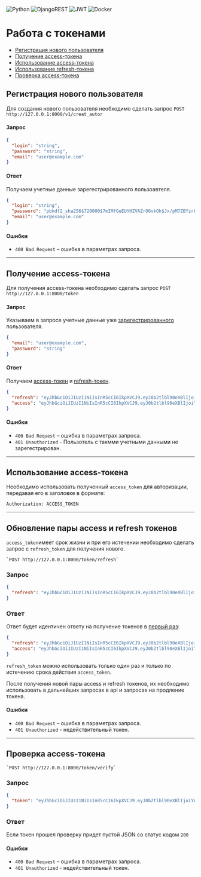 ![Python](https://img.shields.io/badge/python-3670A0?style=for-the-badge&logo=python&logoColor=ffdd54)
![DjangoREST](https://img.shields.io/badge/DJANGO-REST-ff1709?style=for-the-badge&logo=django&logoColor=white&color=ff1709&labelColor=gray)
![JWT](https://img.shields.io/badge/JWT-black?style=for-the-badge&logo=JSON%20web%20tokens)
![Docker](https://img.shields.io/badge/docker-%230db7ed.svg?style=for-the-badge&logo=docker&logoColor=white)

# Работа с токенами

* [Регистрация нового пользователя](#register)
* [Получение access-токена](#get-access_token)
* [Использование access-токена](#use-access_token)
* [Использование refresh-токена](#use-refresh_token)
* [Проверка access-токена](#check-access_token)


<a name="register"></a>
## Регистрация нового пользователя

Для создания нового пользователя необходимо сделать запрос `POST http://127.0.0.1:8000/v1/creat_autor`

#### Запрос

```json
{
  "login": "string",
  "password": "string",
  "email": "user@example.com"
}
```

#### Ответ

Получаем учетные данные зарегестрированного лользоавтеля.

```json
{
  "login": "string",
  "password": "pbkdf2_sha256$720000$7mIMfGeEUYHZVAZrO6vkOh$Jx/pM7ZBYzrLF3AuUAFRztl30BvVnOeh5xoazC8Ir+0=",
  "email": "user@example.com"
}
```

#### Ошибки

* `400 Bad Request` – ошибка в параметрах запроса.

---

<a name="get-access_token"></a>
## Получение access-токена

Для получения access-токена необходимо сделать запрос `POST http://127.0.0.1:8000/token`

#### Запрос

Указываем в запросе учетные данные уже [зарегестрированного](#register) пользователя.

```json
{
  "email": "user@example.com",
  "password": "string"
}
```

#### Ответ

Получаем [access-токен](#use-access_token) и [refresh-токен](#refresh_token).

```json
{
  "refresh": "eyJhbGciOiJIUzI1NiIsInR5cCI6IkpXVCJ9.eyJ0b2tlbl90eXBlIjoicmVmcmVzaCIsImV4cCI6MTcwNjQyNjQ2NiwiaWF0IjoxNzA2MzQwMDY2LCJqdGkiOiJiYzZhYTAyNzQ1YmE0ZjczODFkOGY4MzNmOWZmMzUwYiIsInVzZXJfaWQiOjJ9.1qGtt-ial3F5vH2nmOZhwk2DQcvZPWwxyW7IceMbo20",
  "access": "eyJhbGciOiJIUzI1NiIsInR5cCI6IkpXVCJ9.eyJ0b2tlbl90eXBlIjoiYWNjZXNzIiwiZXhwIjoxNzA2MzQwMzY2LCJpYXQiOjE3MDYzNDAwNjYsImp0aSI6IjAzNmRhN2VkNTVjNTQ0YmU5MGY2ODhjYjcxM2FhOGVhIiwidXNlcl9pZCI6Mn0.QYt_JOm20yXTP7bfpzdbMGn3ddsYzPgOaLDx_34p7nE"
}
```

#### Ошибки

* `400 Bad Request` – ошибка в параметрах запроса.
* `401 Unauthorized` - Пользотель с такмми учетными данными не зарегестрирован.

---

<a name="use-access_token"></a>
## Использование access-токена

Необходимо использовать полученный `access_token` для авторизации,
передавая его в заголовке в формате:

```Authorization: ACCESS_TOKEN```

---

<a name="use-refresh_token"></a>
## Обновление пары access и refresh токенов
`access_token`имеет срок жизни и при его истечении необходимо сделать запрос с `refresh_token` для получения
нового.

```
`POST http://127.0.0.1:8000/token/refresh`
```

### Запрос

```json
{
  "refresh": "eyJhbGciOiJIUzI1NiIsInR5cCI6IkpXVCJ9.eyJ0b2tlbl90eXBlIjoiYWNjZXNzIiwiZXhwIjoxNzA2MzQxMDQxLCJpYXQiOjE3MDYzNDA3NDEsImp0aSI6ImJiZjc4ZGQxMGI2NzQ5NTlhZjY1MzM1ZjZmNDBjNWIzIiwidXNlcl9pZCI6Mn0.pird2eYS2VCfeycWJMFFdVOIgDrTHRyF2CJQbnmY6mA"
}
```

### Ответ

Ответ будет идентичен ответу на получение токенов в [первый раз](#get-access_token):

```json
{
  "refresh": "eyJhbGciOiJIUzI1NiIsInR5cCI6IkpXVCJ9.eyJ0b2tlbl90eXBlIjoicmVmcmVzaCIsImV4cCI6MTcwNjQyNjQ2NiwiaWF0IjoxNzA2MzQwMDY2LCJqdGkiOiJiYzZhYTAyNzQ1YmE0ZjczODFkOGY4MzNmOWZmMzUwYiIsInVzZXJfaWQiOjJ9.1qGtt-ial3F5vH2nmOZhwk2DQcvZPWwxyW7IceMbo20",
  "access": "eyJhbGciOiJIUzI1NiIsInR5cCI6IkpXVCJ9.eyJ0b2tlbl90eXBlIjoiYWNjZXNzIiwiZXhwIjoxNzA2MzQwMzY2LCJpYXQiOjE3MDYzNDAwNjYsImp0aSI6IjAzNmRhN2VkNTVjNTQ0YmU5MGY2ODhjYjcxM2FhOGVhIiwidXNlcl9pZCI6Mn0.QYt_JOm20yXTP7bfpzdbMGn3ddsYzPgOaLDx_34p7nE"
}
```

`refresh_token` можно использовать только один раз и только по истечению
срока действия `access_token`.

После получения новой пары access и refresh токенов, их необходимо использовать
в дальнейших запросах в api и запросах на продление токена.


#### Ошибки

* `400 Bad Request` – ошибка в параметрах запроса.
* `401 Unauthorized` - недействительный токен.

---

<a name="check-access_token"></a>

## Проверка access-токена


```
`POST http://127.0.0.1:8000/token/verify`
```

### Запрос

```json
{
  "token": "eyJhbGciOiJIUzI1NiIsInR5cCI6IkpXVCJ9.eyJ0b2tlbl90eXBlIjoiYWNjZXNzIiwiZXhwIjoxNzA2MzQxMDQxLCJpYXQiOjE3MDYzNDA3NDEsImp0aSI6ImJiZjc4ZGQxMGI2NzQ5NTlhZjY1MzM1ZjZmNDBjNWIzIiwidXNlcl9pZCI6Mn0.pird2eYS2VCfeycWJMFFdVOIgDrTHRyF2CJQbnmY6mA"
}
```

### Ответ

Если токен прошел проверку придет пустой JSON со статус кодом `200`  


#### Ошибки

* `400 Bad Request` – ошибка в параметрах запроса.
* `401 Unauthorized` - недействительный токен.

